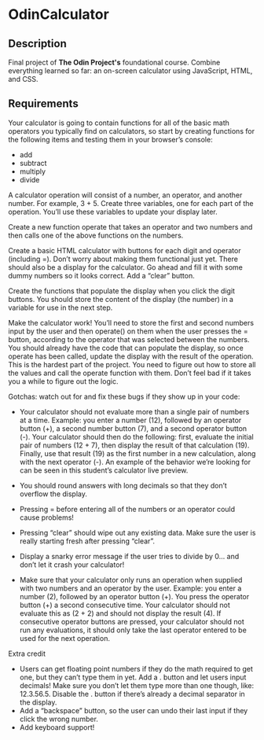 # OdinCalculator

## Description

Final project of **The Odin Project's** foundational course.
Combine everything learned so far: an on-screen calculator using JavaScript, HTML, and CSS.

## Requirements

Your calculator is going to contain functions for all of the basic math operators you typically find on calculators, so start by creating functions for the following items and testing them in your browser’s console:
* add
* subtract
* multiply
* divide

A calculator operation will consist of a number, an operator, and another number. For example, 3 + 5. Create three variables, one for each part of the operation. You’ll use these variables to update your display later.

Create a new function operate that takes an operator and two numbers and then calls one of the above functions on the numbers.

Create a basic HTML calculator with buttons for each digit and operator (including =).
        Don’t worry about making them functional just yet.
        There should also be a display for the calculator. Go ahead and fill it with some dummy numbers so it looks correct.
        Add a “clear” button.

Create the functions that populate the display when you click the digit buttons. You should store the content of the display (the number) in a variable for use in the next step.

Make the calculator work! You’ll need to store the first and second numbers input by the user and then operate() on them when the user presses the = button, according to the operator that was selected between the numbers.
        You should already have the code that can populate the display, so once operate has been called, update the display with the result of the operation.
        This is the hardest part of the project. You need to figure out how to store all the values and call the operate function with them. Don’t feel bad if it takes you a while to figure out the logic.

Gotchas: watch out for and fix these bugs if they show up in your code:
* Your calculator should not evaluate more than a single pair of numbers at a time. Example: you enter a number (12), followed by an operator button (+), a second number button (7), and a second operator button (-). Your calculator should then do the following: first, evaluate the initial pair of numbers (12 + 7), then display the result of that calculation (19). Finally, use that result (19) as the first number in a new calculation, along with the next operator (-). An example of the behavior we’re looking for can be seen in this student’s calculator live preview.
        
* You should round answers with long decimals so that they don’t overflow the display.
* Pressing = before entering all of the numbers or an operator could cause problems!
* Pressing “clear” should wipe out any existing data. Make sure the user is really starting fresh after pressing “clear”.
* Display a snarky error message if the user tries to divide by 0… and don’t let it crash your calculator!
* Make sure that your calculator only runs an operation when supplied with two numbers and an operator by the user. Example: you enter a number (2), followed by an operator button (+). You press the operator button (+) a second consecutive time. Your calculator should not evaluate this as (2 + 2) and should not display the result (4). If consecutive operator buttons are pressed, your calculator should not run any evaluations, it should only take the last operator entered to be used for the next operation.

Extra credit

* Users can get floating point numbers if they do the math required to get one, but they can’t type them in yet. Add a . button and let users input decimals! Make sure you don’t let them type more than one though, like: 12.3.56.5. Disable the . button if there’s already a decimal separator in the display.
* Add a “backspace” button, so the user can undo their last input if they click the wrong number.
* Add keyboard support!
